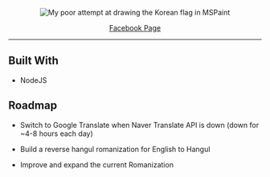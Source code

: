 <p align="center">
  <img src="http://i.imgur.com/zTfvz8r.png" alt="My poor attempt at drawing the Korean flag in MSPaint">
</p>

<p align="center">
  <a href="https://www.facebook.com/KTranslation/">Facebook Page</a>
</p>

--------------------------------------------------------------------------------------------------------------------------------------

## Built With

* NodeJS

## Roadmap

* Switch to Google Translate when Naver Translate API is down (down for ~4-8 hours each day)

* Build a reverse hangul romanization for English to Hangul

* Improve and expand the current Romanization

